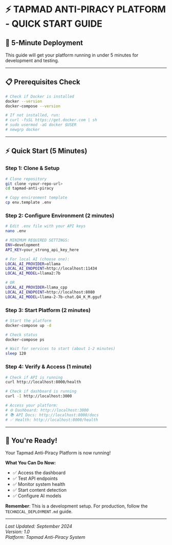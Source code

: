 # ⚡ TAPMAD ANTI-PIRACY PLATFORM - QUICK START GUIDE

## 🚀 **5-Minute Deployment**

This guide will get your platform running in under 5 minutes for development and testing.

---

## 📋 **Prerequisites Check**

```bash
# Check if Docker is installed
docker --version
docker-compose --version

# If not installed, run:
# curl -fsSL https://get.docker.com | sh
# sudo usermod -aG docker $USER
# newgrp docker
```

---

## ⚡ **Quick Start (5 Minutes)**

### **Step 1: Clone & Setup**
```bash
# Clone repository
git clone <your-repo-url>
cd tapmad-anti-piracy

# Copy environment template
cp env.template .env
```

### **Step 2: Configure Environment (2 minutes)**
```bash
# Edit .env file with your API keys
nano .env

# MINIMUM REQUIRED SETTINGS:
ENV=development
API_KEY=your_strong_api_key_here

# For local AI (choose one):
LOCAL_AI_PROVIDER=ollama
LOCAL_AI_ENDPOINT=http://localhost:11434
LOCAL_AI_MODEL=llama2:7b

# OR
LOCAL_AI_PROVIDER=llama_cpp
LOCAL_AI_ENDPOINT=http://localhost:8080
LOCAL_AI_MODEL=llama-2-7b-chat.Q4_K_M.gguf
```

### **Step 3: Start Platform (2 minutes)**
```bash
# Start the platform
docker-compose up -d

# Check status
docker-compose ps

# Wait for services to start (about 1-2 minutes)
sleep 120
```

### **Step 4: Verify & Access (1 minute)**
```bash
# Check if API is running
curl http://localhost:8000/health

# Check if dashboard is running
curl -I http://localhost:3000

# Access your platform:
# 🌐 Dashboard: http://localhost:3000
# 📚 API Docs: http://localhost:8000/docs
# ✅ Health: http://localhost:8000/health
```

---

## 🎉 **You're Ready!**

Your Tapmad Anti-Piracy Platform is now running! 

**What You Can Do Now:**
- ✅ Access the dashboard
- ✅ Test API endpoints
- ✅ Monitor system health
- ✅ Start content detection
- ✅ Configure AI models

**Remember**: This is a development setup. For production, follow the `TECHNICAL_DEPLOYMENT.md` guide.

---

*Last Updated: September 2024*  
*Version: 1.0*  
*Platform: Tapmad Anti-Piracy System*
